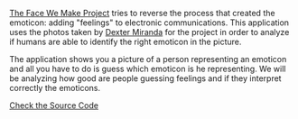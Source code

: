 <div class="row-fluid">
    <div class="span12">
        <p class="lead">
        <a href="http://thefacewemake.org/about/">The Face We Make Project</a> tries to reverse the process that created the emoticon: adding "feelings" to electronic communications. This application uses the photos taken by <a href="http://dxtr.com/#info">Dexter Miranda</a> for the project in order to analyze if humans are able to identify the right emoticon in the picture.
        </p>
        <p class="lead">
        The application shows you a picture of a person representing an emoticon and all you have to do is guess which emoticon is he representing. We will be analyzing how good are people guessing feelings and if they interpret correctly the emoticons.
        </p>
    </div>
</div>
<div class="row">
    <div class="span12">
        <p>
        <a class="btn" href="http://github.com/teleyinex/pybossa-the-face-we-make"><i class="icon-github"></i> Check the Source Code</a></li>
        </p>
    </div>
</div>
<script type="text/javascript">
    $("[rel=tooltip]").tooltip();
</script>
